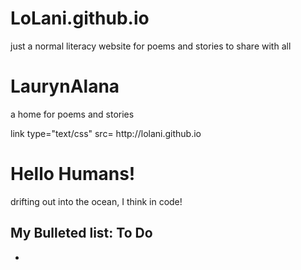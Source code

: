 LoLani.github.io
================

just a normal literacy website for poems and stories to share with all 

LaurynAlana
===========

a home for poems and stories

<html>
  <head>
   <title> Hello Humans!</title>
   link type="text/css" src= http://lolani.github.io 
   </head>
   <body>
   <h1> Hello Humans!</h1>
   <p> drifting out into the ocean, I think in code! </p>
   <h2> My Bulleted list: To Do </h2>
   <ul>
   <li></li>
   </ul>
   </body>
   </html>

